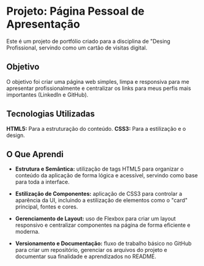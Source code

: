 # Projeto: Página Pessoal de Apresentação

Este é um projeto de portfólio criado para a disciplina de "Desing Profissional, servindo como um cartão de visitas digital.

##  Objetivo
O objetivo foi criar uma página web simples, limpa e responsiva para me apresentar profissionalmente e centralizar os links para meus perfis mais importantes (LinkedIn e GitHub).

## Tecnologias Utilizadas
**HTML5:** Para a estruturação do conteúdo.
**CSS3:** Para a estilização e o design.

 ## O Que Aprendi
* **Estrutura e Semântica:** utilização de tags HTML5 para organizar o conteúdo da aplicação de forma lógica e acessível, servindo como base para toda a interface.

* **Estilização de Componentes:** aplicação de CSS3 para controlar a aparência da UI, incluindo a estilização de elementos como o "card" principal, fontes e cores.

* **Gerenciamento de Layout:** uso de Flexbox para criar um layout responsivo e centralizar componentes na página de forma eficiente e moderna.

* **Versionamento e Documentação:** fluxo de trabalho básico no GitHub para criar um repositório, gerenciar os arquivos do projeto e documentar sua finalidade e aprendizados no README.
